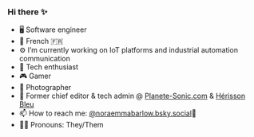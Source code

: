 ### Hi there ✨

- 🖥️ Software engineer
- 🐓 French 🇫🇷
- ⚙️ I’m currently working on IoT platforms and industrial automation communication
- 🔎 Tech enthusiast
- 🎮 Gamer
- 📸 Photographer
- 🦔 Former chief editor & tech admin @ [Planete-Sonic.com](https://planete-sonic.com) & [Hérisson Bleu](https://herisson-bleu.fr)
- 📫 How to reach me: [@noraemmabarlow.bsky.social]([https://twitter.com/](https://bsky.app/profile/noraemmabarlow.bsky.social))🦋
- 🏳️‍🌈 Pronouns: They/Them
